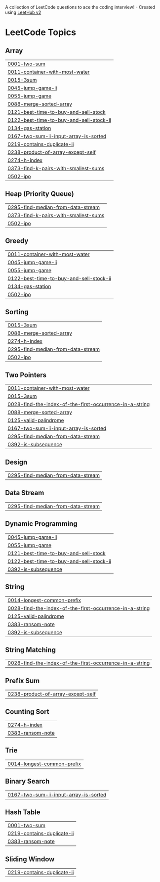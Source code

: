 A collection of LeetCode questions to ace the coding interview! - Created using [LeetHub v2](https://github.com/arunbhardwaj/LeetHub-2.0)
<!---LeetCode Topics Start-->
# LeetCode Topics
## Array
|  |
| ------- |
| [0001-two-sum](https://github.com/Rahul1227/leetcode-150/tree/master/0001-two-sum) |
| [0011-container-with-most-water](https://github.com/Rahul1227/leetcode-150/tree/master/0011-container-with-most-water) |
| [0015-3sum](https://github.com/Rahul1227/leetcode-150/tree/master/0015-3sum) |
| [0045-jump-game-ii](https://github.com/Rahul1227/leetcode-150/tree/master/0045-jump-game-ii) |
| [0055-jump-game](https://github.com/Rahul1227/leetcode-150/tree/master/0055-jump-game) |
| [0088-merge-sorted-array](https://github.com/Rahul1227/leetcode-150/tree/master/0088-merge-sorted-array) |
| [0121-best-time-to-buy-and-sell-stock](https://github.com/Rahul1227/leetcode-150/tree/master/0121-best-time-to-buy-and-sell-stock) |
| [0122-best-time-to-buy-and-sell-stock-ii](https://github.com/Rahul1227/leetcode-150/tree/master/0122-best-time-to-buy-and-sell-stock-ii) |
| [0134-gas-station](https://github.com/Rahul1227/leetcode-150/tree/master/0134-gas-station) |
| [0167-two-sum-ii-input-array-is-sorted](https://github.com/Rahul1227/leetcode-150/tree/master/0167-two-sum-ii-input-array-is-sorted) |
| [0219-contains-duplicate-ii](https://github.com/Rahul1227/leetcode-150/tree/master/0219-contains-duplicate-ii) |
| [0238-product-of-array-except-self](https://github.com/Rahul1227/leetcode-150/tree/master/0238-product-of-array-except-self) |
| [0274-h-index](https://github.com/Rahul1227/leetcode-150/tree/master/0274-h-index) |
| [0373-find-k-pairs-with-smallest-sums](https://github.com/Rahul1227/leetcode-150/tree/master/0373-find-k-pairs-with-smallest-sums) |
| [0502-ipo](https://github.com/Rahul1227/leetcode-150/tree/master/0502-ipo) |
## Heap (Priority Queue)
|  |
| ------- |
| [0295-find-median-from-data-stream](https://github.com/Rahul1227/leetcode-150/tree/master/0295-find-median-from-data-stream) |
| [0373-find-k-pairs-with-smallest-sums](https://github.com/Rahul1227/leetcode-150/tree/master/0373-find-k-pairs-with-smallest-sums) |
| [0502-ipo](https://github.com/Rahul1227/leetcode-150/tree/master/0502-ipo) |
## Greedy
|  |
| ------- |
| [0011-container-with-most-water](https://github.com/Rahul1227/leetcode-150/tree/master/0011-container-with-most-water) |
| [0045-jump-game-ii](https://github.com/Rahul1227/leetcode-150/tree/master/0045-jump-game-ii) |
| [0055-jump-game](https://github.com/Rahul1227/leetcode-150/tree/master/0055-jump-game) |
| [0122-best-time-to-buy-and-sell-stock-ii](https://github.com/Rahul1227/leetcode-150/tree/master/0122-best-time-to-buy-and-sell-stock-ii) |
| [0134-gas-station](https://github.com/Rahul1227/leetcode-150/tree/master/0134-gas-station) |
| [0502-ipo](https://github.com/Rahul1227/leetcode-150/tree/master/0502-ipo) |
## Sorting
|  |
| ------- |
| [0015-3sum](https://github.com/Rahul1227/leetcode-150/tree/master/0015-3sum) |
| [0088-merge-sorted-array](https://github.com/Rahul1227/leetcode-150/tree/master/0088-merge-sorted-array) |
| [0274-h-index](https://github.com/Rahul1227/leetcode-150/tree/master/0274-h-index) |
| [0295-find-median-from-data-stream](https://github.com/Rahul1227/leetcode-150/tree/master/0295-find-median-from-data-stream) |
| [0502-ipo](https://github.com/Rahul1227/leetcode-150/tree/master/0502-ipo) |
## Two Pointers
|  |
| ------- |
| [0011-container-with-most-water](https://github.com/Rahul1227/leetcode-150/tree/master/0011-container-with-most-water) |
| [0015-3sum](https://github.com/Rahul1227/leetcode-150/tree/master/0015-3sum) |
| [0028-find-the-index-of-the-first-occurrence-in-a-string](https://github.com/Rahul1227/leetcode-150/tree/master/0028-find-the-index-of-the-first-occurrence-in-a-string) |
| [0088-merge-sorted-array](https://github.com/Rahul1227/leetcode-150/tree/master/0088-merge-sorted-array) |
| [0125-valid-palindrome](https://github.com/Rahul1227/leetcode-150/tree/master/0125-valid-palindrome) |
| [0167-two-sum-ii-input-array-is-sorted](https://github.com/Rahul1227/leetcode-150/tree/master/0167-two-sum-ii-input-array-is-sorted) |
| [0295-find-median-from-data-stream](https://github.com/Rahul1227/leetcode-150/tree/master/0295-find-median-from-data-stream) |
| [0392-is-subsequence](https://github.com/Rahul1227/leetcode-150/tree/master/0392-is-subsequence) |
## Design
|  |
| ------- |
| [0295-find-median-from-data-stream](https://github.com/Rahul1227/leetcode-150/tree/master/0295-find-median-from-data-stream) |
## Data Stream
|  |
| ------- |
| [0295-find-median-from-data-stream](https://github.com/Rahul1227/leetcode-150/tree/master/0295-find-median-from-data-stream) |
## Dynamic Programming
|  |
| ------- |
| [0045-jump-game-ii](https://github.com/Rahul1227/leetcode-150/tree/master/0045-jump-game-ii) |
| [0055-jump-game](https://github.com/Rahul1227/leetcode-150/tree/master/0055-jump-game) |
| [0121-best-time-to-buy-and-sell-stock](https://github.com/Rahul1227/leetcode-150/tree/master/0121-best-time-to-buy-and-sell-stock) |
| [0122-best-time-to-buy-and-sell-stock-ii](https://github.com/Rahul1227/leetcode-150/tree/master/0122-best-time-to-buy-and-sell-stock-ii) |
| [0392-is-subsequence](https://github.com/Rahul1227/leetcode-150/tree/master/0392-is-subsequence) |
## String
|  |
| ------- |
| [0014-longest-common-prefix](https://github.com/Rahul1227/leetcode-150/tree/master/0014-longest-common-prefix) |
| [0028-find-the-index-of-the-first-occurrence-in-a-string](https://github.com/Rahul1227/leetcode-150/tree/master/0028-find-the-index-of-the-first-occurrence-in-a-string) |
| [0125-valid-palindrome](https://github.com/Rahul1227/leetcode-150/tree/master/0125-valid-palindrome) |
| [0383-ransom-note](https://github.com/Rahul1227/leetcode-150/tree/master/0383-ransom-note) |
| [0392-is-subsequence](https://github.com/Rahul1227/leetcode-150/tree/master/0392-is-subsequence) |
## String Matching
|  |
| ------- |
| [0028-find-the-index-of-the-first-occurrence-in-a-string](https://github.com/Rahul1227/leetcode-150/tree/master/0028-find-the-index-of-the-first-occurrence-in-a-string) |
## Prefix Sum
|  |
| ------- |
| [0238-product-of-array-except-self](https://github.com/Rahul1227/leetcode-150/tree/master/0238-product-of-array-except-self) |
## Counting Sort
|  |
| ------- |
| [0274-h-index](https://github.com/Rahul1227/leetcode-150/tree/master/0274-h-index) |
| [0383-ransom-note](https://github.com/Rahul1227/leetcode-150/tree/master/0383-ransom-note) |
## Trie
|  |
| ------- |
| [0014-longest-common-prefix](https://github.com/Rahul1227/leetcode-150/tree/master/0014-longest-common-prefix) |
## Binary Search
|  |
| ------- |
| [0167-two-sum-ii-input-array-is-sorted](https://github.com/Rahul1227/leetcode-150/tree/master/0167-two-sum-ii-input-array-is-sorted) |
## Hash Table
|  |
| ------- |
| [0001-two-sum](https://github.com/Rahul1227/leetcode-150/tree/master/0001-two-sum) |
| [0219-contains-duplicate-ii](https://github.com/Rahul1227/leetcode-150/tree/master/0219-contains-duplicate-ii) |
| [0383-ransom-note](https://github.com/Rahul1227/leetcode-150/tree/master/0383-ransom-note) |
## Sliding Window
|  |
| ------- |
| [0219-contains-duplicate-ii](https://github.com/Rahul1227/leetcode-150/tree/master/0219-contains-duplicate-ii) |
<!---LeetCode Topics End-->